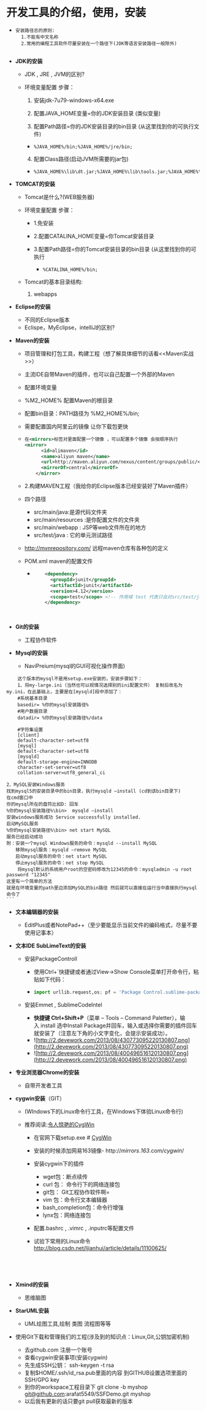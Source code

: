 # 开发工具的介绍，使用，安装

- ```
  安装路径总的原则:
  	1.不能有中文名称
  	2.常用的编程工具软件尽量安装在一个路径下(JDK等语言安装路径一般除外)
  	
  ```


- **JDK的安装**
  - JDK , JRE , JVM的区别?
  - 环境变量配置 步骤：
    1. 安装jdk-7u79-windows-x64.exe

    2. 配置JAVA_HOME变量=你的JDK安装目录 (类似变量)

    3. 配置Path路径=你的JDK安装目录的bin目录 (从这里找到你的可执行文件)

    -   ```
        %JAVA_HOME%/bin;%JAVA_HOME%/jre/bin;
        ```

    4. 配置Class路径(启动JVM所需要的jar包)

    -   ```
        %JAVA_HOME%\lib\dt.jar;%JAVA_HOME%\lib\tools.jar;%JAVA_HOME%\jre\lib\rt.jar;
        ```

- **TOMCAT的安装**

  - Tomcat是什么?(WEB服务器)

  - 环境变量配置 步骤：

    - 1.免安装

    - 2.配置CATALINA_HOME变量=你Tomcat安装目录

    - 3.配置Path路径=你的Tomcat安装目录的bin目录 (从这里找到你的可执行

      - ```
        %CATALINA_HOME%/bin;
        ```

  - Tomcat的基本目录结构:

    1. webapps​

- **Eclipse的安装**

  - 不同的Eclipse版本
  - Eclispe，MyEclipse，intelliJ的区别?

- **Maven的安装**

  - 项目管理和打包工具，构建工程（想了解具体细节的话看<<Maven实战>>）

  - 主流IDE自带Maven的插件，也可以自己配置一个外部的Maven

  - 配置环境变量 

  - %M2_HOME% 配置Maven的根目录

  - 配置bin目录：PATH路径为 %M2_HOME%/bin;

  - 需要配置国内阿里云的镜像 让你下载包更快

  - ```xml
    在<mirrors>标签对里面配置一个镜像 ，可以配置多个镜像 会按顺序执行  
    <mirror>
          <id>alimaven</id>
          <name>aliyun maven</name>
          <url>http://maven.aliyun.com/nexus/content/groups/public/</url>
          <mirrorOf>central</mirrorOf>        
        </mirror>
    ```

  - 2.构建MAVEN工程（我给你的Eclipse版本已经安装好了Maven插件）

  - 四个路径

    - src/main/java:是源代码文件夹 
    - src/main/resources :是你配置文件的文件夹
    - src/main/webapp : JSP等web文件所在的地方
    - src/test/java : 它的单元测试路径

  - http://mvnrepository.com/ 远程maven仓库有各种包的定义

  - POM.xml  maven的配置文件

    - ```xml
          <dependency>
            <groupId>junit</groupId>
            <artifactId>junit</artifactId>
            <version>4.12</version>
            <scope>test</scope> <!-- 作用域 test 代表只会对src/test/java路径下的类其效果 -->
          </dependency>
      ```
      ​



- **Git的安装**

  - 工程协作软件

- **Mysql的安装**

  - NaviPreium(mysql的GUI可视化操作界面)

```
    这个版本的mysql不是用setup.exe安装的，安装步骤如下：
    1、将my-large.ini（当然也可以视情况选择别的ini配置文件） 复制后改名为my.ini，在此基础上，主要是在[mysqld]段中添加了： 
    #系统基本目录 
    basedir= %你的mysql安装路径% 
    #用户数据目录 
    datadir= %你的mysql安装路径%/data

    #字符集设置 
    [client]
    default-character-set=utf8
    [mysql]  
    default-character-set=utf8 
    [mysqld]
    default-storage-engine=INNODB
    character-set-server=utf8
    collation-server=utf8_general_ci 
```


    2、MySQL安装Windows服务 
    找到mysql5的安装目录中的bin目录，执行mysqld –install (cd到该bin目录下)
    在cmd窗口中 
    你的mysql所在的盘符比如D: 回车 
    %你的mysql安装路径%\bin>  mysqld –install 
    安装windows服务成功 Service successfully installed. 
    启动MySQL服务 
    %你的mysql安装路径%\bin> net start MySQL 
    服务已经启动成功
    附：安装一个mysql Windows服务的命令：mysqld --install MySQL  
    　　移除mysql服务：mysqld –remove MySQL 
    　　启动mysql服务的命令：net start MySQL 
    　　停止mysql服务的命令：net stop MySQL 
        将mysql默认的系统用户root的空密码修改为12345的命令：mysqladmin -u root password "12345" 
    这里有一个简单的方法 
    就是在环境变量的path里边添加MySQL的bin路径 然后就可以直接在运行当中直接执行mysql命令了
    ​```



-   **文本编辑器的安装**

    - EditPlus或者NotePad++（至少要能显示当前文件的编码格式，尽量不要使用记事本）

-   **文本IDE SubLimeText的安装**

    - 安装PackageControll

      - 使用Ctrl+`快捷键或者通过View->Show Console菜单打开命令行，粘贴如下代码：


      - ```python
        import urllib.request,os; pf = 'Package Control.sublime-package'; ipp = sublime.installed_packages_path(); urllib.request.install_opener( urllib.request.build_opener( urllib.request.ProxyHandler()) ); open(os.path.join(ipp, pf), 'wb').write(urllib.request.urlopen( 'http://sublime.wbond.net/' + pf.replace(' ','%20')).read())
        ```

    - 安装Emmet , SublimeCodeIntel

      - **快捷键 Ctrl+Shift+P**（菜单 – Tools – Command Paletter），输入 install 选中Install Package并回车，输入或选择你需要的插件回车就安装了（注意左下角的小文字变化，会提示安装成功）。
      - ![http://2.devework.com/2013/08/430773095220130807.png](http://2.devework.com/2013/08/430773095220130807.png)
      - ![http://2.devework.com/2013/08/400496516120130807.png](http://2.devework.com/2013/08/400496516120130807.png)

-   **专业浏览器Chrome的安装**

    - 自带开发者工具

-   **cygwin安装**（GIT）

    - (WIndows下的Linux命令行工具，在Windows下体验Linux命令行)

    - 推荐阅读:[令人惊艳的CygWin](http://oldratlee.com/post/2012-12-22/stunning-cygwin)

      - 在官网下载setup.exe    #   [CygWin](https://cygwin.com/install.html)

      - 安装的时候添加网易163镜像-  http://*mirrors*.*163*.com/*cygwin*/ 

      - 安装cygwin下的插件

        - wget包：断点续传
        - curl 包： 命令行下的网络连接包
        - git包： Git工程协作软件啊=
        - vim 包：命令行文本编辑器
        - bash_completion包：命令行增强
        - lynx包：网络连接包

      - 配置.bashrc   ,   .vimrc ,  .inputrc等配置文件

      - 试验下常用的Linux命令 http://blog.csdn.net/ljianhui/article/details/11100625/

        ​

        ​

-   **Xmind的安装**

    - 思维脑图

-   **StarUML安装**

    - UML绘图工具,绘制 类图 流程图等等

-   使用Git下载和管理我们的工程(涉及到的知识点：Linux,Git,公钥加密机制)
    - 去github.com 注册一个账号
    - 查看cygwin安装事项(安装cygwin)
    - 先生成SSH公钥：  ssh-keygen -t rsa
    - 复制$HOME/.ssh/id_rsa.pub里面的内容 到GITHUB设置选项里面的SSH/GPG key
    - 到你的workspace工程目录下 git clone -b myshop git@github.com:arafat5549/SSFDemo.git myshop
    - 以后我有更新的话只要git pull获取最新的版本